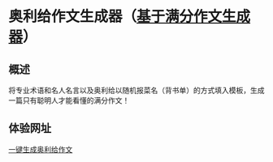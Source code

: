 # 奥利给作文生成器（[基于满分作文生成器](https://github.com/BeautyYuYanli/full-mark-composition-generator)）

## 概述

将专业术语和名人名言以及奥利给以随机报菜名（背书单）的方式填入模板，生成一篇只有聪明人才能看懂的满分作文！

## 体验网址

[一键生成奥利给作文](https://alg.chaodn.tk/)
